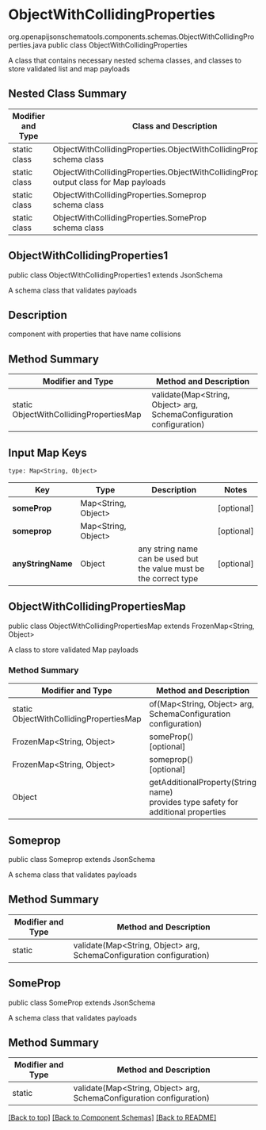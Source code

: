 # ObjectWithCollidingProperties
org.openapijsonschematools.components.schemas.ObjectWithCollidingProperties.java
public class ObjectWithCollidingProperties

A class that contains necessary nested schema classes, and classes to store validated list and map payloads

## Nested Class Summary
| Modifier and Type | Class and Description |
| ----------------- | ---------------------- |
| static class | ObjectWithCollidingProperties.ObjectWithCollidingProperties1<br> schema class |
| static class | ObjectWithCollidingProperties.ObjectWithCollidingPropertiesMap<br> output class for Map payloads |
| static class | ObjectWithCollidingProperties.Someprop<br> schema class |
| static class | ObjectWithCollidingProperties.SomeProp<br> schema class |

## ObjectWithCollidingProperties1
public class ObjectWithCollidingProperties1
extends JsonSchema

A schema class that validates payloads

## Description
component with properties that have name collisions
## Method Summary
| Modifier and Type | Method and Description |
| ----------------- | ---------------------- |
| static ObjectWithCollidingPropertiesMap | validate(Map<String, Object> arg, SchemaConfiguration configuration) |

## Input Map Keys
```
type: Map<String, Object>
```
Key | Type |  Description | Notes
------------ | ------------- | ------------- | -------------
**someProp** | Map<String, Object> |  | [optional]
**someprop** | Map<String, Object> |  | [optional]
**anyStringName** | Object | any string name can be used but the value must be the correct type | [optional]

## ObjectWithCollidingPropertiesMap
public class ObjectWithCollidingPropertiesMap
extends FrozenMap<String, Object>

A class to store validated Map payloads

### Method Summary
| Modifier and Type | Method and Description |
| ----------------- | ---------------------- |
| static ObjectWithCollidingPropertiesMap | of(Map<String, Object> arg, SchemaConfiguration configuration) |
| FrozenMap<String, Object> | someProp()<br>[optional] |
| FrozenMap<String, Object> | someprop()<br>[optional] |
| Object | getAdditionalProperty(String name)<br>provides type safety for additional properties |

## Someprop
public class Someprop
extends JsonSchema

A schema class that validates payloads

## Method Summary
| Modifier and Type | Method and Description |
| ----------------- | ---------------------- |
| static  | validate(Map<String, Object> arg, SchemaConfiguration configuration) |

## SomeProp
public class SomeProp
extends JsonSchema

A schema class that validates payloads

## Method Summary
| Modifier and Type | Method and Description |
| ----------------- | ---------------------- |
| static  | validate(Map<String, Object> arg, SchemaConfiguration configuration) |

[[Back to top]](#top) [[Back to Component Schemas]](../../../README.md#Component-Schemas) [[Back to README]](../../../README.md)
